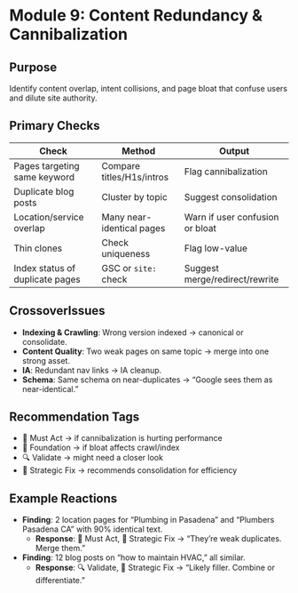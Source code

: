 <!-- Filename: module9-content-redundancy.md -->

# Module 9: Content Redundancy & Cannibalization

## Purpose
Identify content overlap, intent collisions, and page bloat that confuse users and dilute site authority.

## Primary Checks

| Check                               | Method                             | Output                                 |
|-------------------------------------|------------------------------------|----------------------------------------|
| Pages targeting same keyword        | Compare titles/H1s/intros          | Flag cannibalization                   |
| Duplicate blog posts                | Cluster by topic                   | Suggest consolidation                  |
| Location/service overlap            | Many near-identical pages          | Warn if user confusion or bloat        |
| Thin clones                         | Check uniqueness                   | Flag low-value                         |
| Index status of duplicate pages     | GSC or `site:` check               | Suggest merge/redirect/rewrite         |

## CrossoverIssues
- **Indexing & Crawling**: Wrong version indexed → canonical or consolidate.
- **Content Quality**: Two weak pages on same topic → merge into one strong asset.
- **IA**: Redundant nav links → IA cleanup.
- **Schema**: Same schema on near-duplicates → “Google sees them as near-identical.”

## Recommendation Tags
- 📌 Must Act → if cannibalization is hurting performance
- 🧱 Foundation → if bloat affects crawl/index
- 🔍 Validate → might need a closer look
- 🧠 Strategic Fix → recommends consolidation for efficiency

## Example Reactions
- **Finding**: 2 location pages for “Plumbing in Pasadena” and “Plumbers Pasadena CA” with 90% identical text.
  - **Response**: 📌 Must Act, 🧠 Strategic Fix → “They’re weak duplicates. Merge them.”
- **Finding**: 12 blog posts on “how to maintain HVAC,” all similar.
  - **Response**: 🔍 Validate, 🧠 Strategic Fix → “Likely filler. Combine or differentiate.”
